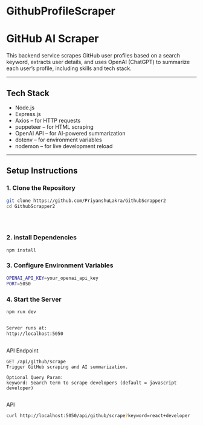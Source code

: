 # GithubProfileScraper

# GitHub AI Scraper

This backend service scrapes GitHub user profiles based on a search keyword, extracts user details, and uses OpenAI (ChatGPT) to summarize each user’s profile, including skills and tech stack.

---

## Tech Stack

- Node.js
- Express.js
- Axios – for HTTP requests
- puppeteer – for HTML scraping
- OpenAI API – for AI-powered summarization
- dotenv – for environment variables
- nodemon – for live development reload

---

## Setup Instructions

### 1. Clone the Repository

```bash
git clone https://github.com/PriyanshuLakra/GithubScrapper2
cd GithubScrapper2





```
### 2. install Dependencies

```bash
npm install

```
### 3. Configure Environment Variables

```bash
OPENAI_API_KEY=your_openai_api_key
PORT=5050


```
### 4. Start the Server

```bash
npm run dev


Server runs at:
http://localhost:5050



```
API Endpoint

```
GET /api/github/scrape
Trigger GitHub scraping and AI summarization.

Optional Query Param:
keyword: Search term to scrape developers (default = javascript developer)


```
API 
```bash
curl http://localhost:5050/api/github/scrape?keyword=react+developer









